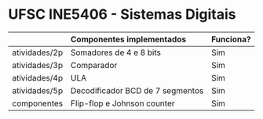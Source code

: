 # UFSC INE5406 - Sistemas Digitais

|               | Componentes implementados        |  Funciona?   |
|---------------|:-------------------------------- | :----------- |
| atividades/2p | Somadores de 4 e 8 bits          | Sim          |
| atividades/3p | Comparador                       | Sim          |
| atividades/4p | ULA                              | Sim          |
| atividades/5p | Decodificador BCD de 7 segmentos | Sim          |
| componentes   | Flip-flop e Johnson counter      | Sim          |
